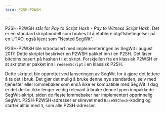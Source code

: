 ```yaml
---
term: P2SH-P2WSH

---
```

P2SH-P2WSH står for *Pay to Script Hash - Pay to Witness Script Hash*. Det er en standard skriptmodell som brukes til å etablere utgiftsbetingelser på en UTXO, også kjent som "Nested SegWit".

P2SH-P2WSH ble introdusert med implementeringen av SegWit i august 2017. Dette skriptet beskriver en P2WSH pakket inn i en P2SH. Det låser bitcoins basert på hashen til et skript. Forskjellen fra en klassisk P2WSH er at skriptet er pakket inn i `redeemScript` i en klassisk P2SH.

Dette skriptet ble opprettet ved lanseringen av SegWit for å gjøre det lettere å ta det i bruk. Det gjør det mulig å bruke denne nye standarden, selv med tjenester eller lommebøker som ennå ikke er kompatible med SegWit. I dag er det derfor ikke lenger veldig relevant å bruke denne typen innpakkede SegWit-skript, siden de fleste lommebøker har implementert opprinnelig SegWit. P2SH-P2WSH-adresser er skrevet med `Base58Check`-koding og starter alltid med `3`, som alle P2SH-adresser.
